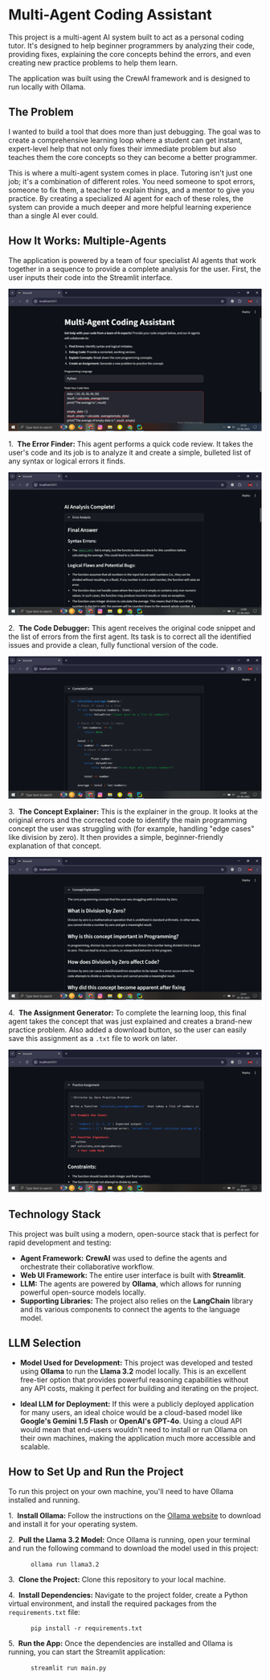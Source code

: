 # Multi-Agent Coding Assistant

This project is a multi-agent AI system built to act as a personal coding tutor. It's designed to help beginner programmers by analyzing their code, providing fixes, explaining the core concepts behind the errors, and even creating new practice problems to help them learn.

The application was built using the CrewAI framework and is designed to run locally with Ollama.

## The Problem 

I wanted to build a tool that does more than just debugging. The goal was to create a comprehensive learning loop where a student can get instant, expert-level help that not only fixes their immediate problem but also teaches them the core concepts so they can become a better programmer.

This is where a multi-agent system comes in place. Tutoring isn't just one job; it's a combination of different roles. You need someone to spot errors, someone to fix them, a teacher to explain things, and a mentor to give you practice. By creating a specialized AI agent for each of these roles, the system can provide a much deeper and more helpful learning experience than a single AI ever could.

## How It Works: Multiple-Agents

The application is powered by a team of four specialist AI agents that work together in a sequence to provide a complete analysis for the user. First, the user inputs their code into the Streamlit interface.

![Alt text](https://raw.githubusercontent.com/AnkitPrakash12C/Multi_Agent_Coding_Assistant/1e81f55fff72b33a1ff3f8b4b72e5f7be69dd7ff/Screenshot%20(403).png)

1.  **The Error Finder:** This agent performs a quick code review. It takes the user's code and its job is to analyze it and create a simple, bulleted list of any syntax or logical errors it finds.

![Alt text](https://raw.githubusercontent.com/AnkitPrakash12C/Multi_Agent_Coding_Assistant/1e81f55fff72b33a1ff3f8b4b72e5f7be69dd7ff/Screenshot%20(404).png)

2.  **The Code Debugger:** This agent receives the original code snippet and the list of errors from the first agent. Its task is to correct all the identified issues and provide a clean, fully functional version of the code.

![Alt text](https://raw.githubusercontent.com/AnkitPrakash12C/Multi_Agent_Coding_Assistant/1e81f55fff72b33a1ff3f8b4b72e5f7be69dd7ff/Screenshot%20(405).png)

3.  **The Concept Explainer:** This is the explainer in the group. It looks at the original errors and the corrected code to identify the main programming concept the user was struggling with (for example, handling "edge cases" like division by zero). It then provides a simple, beginner-friendly explanation of that concept.

![Alt text](https://raw.githubusercontent.com/AnkitPrakash12C/Multi_Agent_Coding_Assistant/1e81f55fff72b33a1ff3f8b4b72e5f7be69dd7ff/Screenshot%20(406).png)

4.  **The Assignment Generator:** To complete the learning loop, this final agent takes the concept that was just explained and creates a brand-new practice problem. Also added a download button, so the user can easily save this assignment as a `.txt` file to work on later.

![Alt text](https://raw.githubusercontent.com/AnkitPrakash12C/Multi_Agent_Coding_Assistant/1e81f55fff72b33a1ff3f8b4b72e5f7be69dd7ff/Screenshot%20(407).png)

## Technology Stack

This project was built using a modern, open-source stack that is perfect for rapid development and testing:

* **Agent Framework:** **CrewAI** was used to define the agents and orchestrate their collaborative workflow.
* **Web UI Framework:** The entire user interface is built with **Streamlit**.
* **LLM:** The agents are powered by **Ollama**, which allows for running powerful open-source models locally.
* **Supporting Libraries:** The project also relies on the **LangChain** library and its various components to connect the agents to the language model.

## LLM Selection

* **Model Used for Development:** This project was developed and tested using **Ollama** to run the **Llama 3.2** model locally. This is an excellent free-tier option that provides powerful reasoning capabilities without any API costs, making it perfect for building and iterating on the project.

* **Ideal LLM for Deployment:** If this were a publicly deployed application for many users, an ideal choice would be a cloud-based model like **Google's Gemini 1.5 Flash** or **OpenAI's GPT-4o**. Using a cloud API would mean that end-users wouldn't need to install or run Ollama on their own machines, making the application much more accessible and scalable.

## How to Set Up and Run the Project

To run this project on your own machine, you'll need to have Ollama installed and running.

1.  **Install Ollama:** Follow the instructions on the [Ollama website](https://ollama.com/) to download and install it for your operating system.

2.  **Pull the Llama 3.2 Model:** Once Ollama is running, open your terminal and run the following command to download the model used in this project:

    ```
    ollama run llama3.2
    ```

3.  **Clone the Project:** Clone this repository to your local machine.

4.  **Install Dependencies:** Navigate to the project folder, create a Python virtual environment, and install the required packages from the `requirements.txt` file:

    ```
    pip install -r requirements.txt
    ```

5.  **Run the App:** Once the dependencies are installed and Ollama is running, you can start the Streamlit application:

    ```
    streamlit run main.py
    ```
